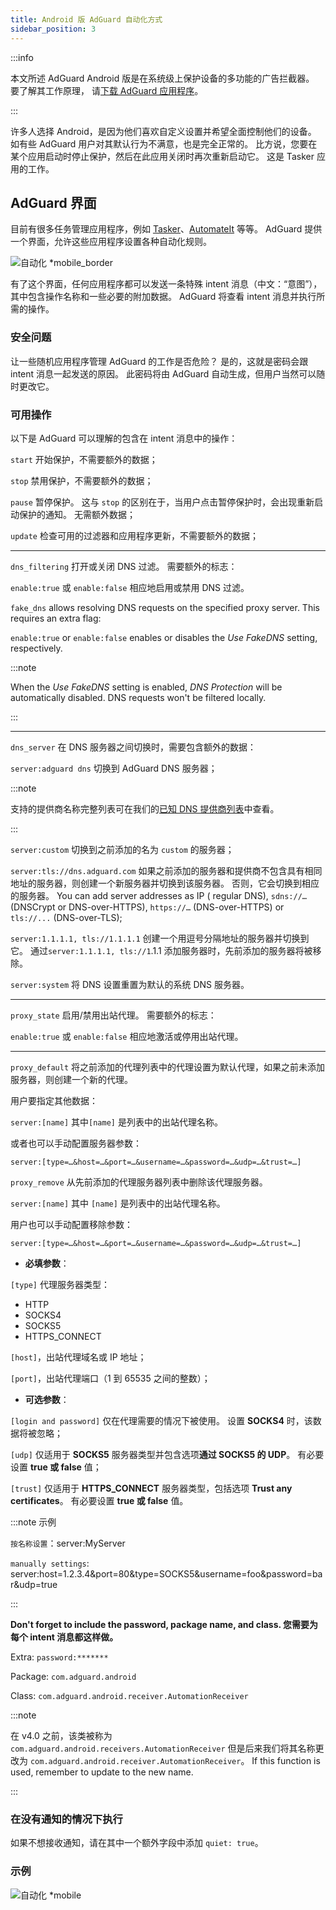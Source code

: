 ```yaml
---
title: Android 版 AdGuard 自动化方式
sidebar_position: 3
---
```


:::info

本文所述 AdGuard Android 版是在系统级上保护设备的多功能的广告拦截器。 要了解其工作原理， 请[下载 AdGuard 应用程序](https://agrd.io/download-kb-adblock)。

:::

许多人选择 Android，是因为他们喜欢自定义设置并希望全面控制他们的设备。 如有些 AdGuard 用户对其默认行为不满意，也是完全正常的。 比方说，您要在某个应用启动时停止保护，然后在此应用关闭时再次重新启动它。 这是 Tasker 应用的工作。

## AdGuard 界面

目前有很多任务管理应用程序，例如 [Tasker](https://play.google.com/store/apps/details?id=net.dinglisch.android.taskerm&noprocess)、[AutomateIt](https://play.google.com/store/apps/details?id=AutomateIt.mainPackage&noprocess) 等等。 AdGuard 提供一个界面，允许这些应用程序设置各种自动化规则。

![自动化 *mobile_border](https://cdn.adtidy.org/blog/new/mmwmfautomation.jpg)

有了这个界面，任何应用程序都可以发送一条特殊 intent 消息（中文：“意图”），其中包含操作名称和一些必要的附加数据。 AdGuard 将查看 intent 消息并执行所需的操作。

### 安全问题

让一些随机应用程序管理 AdGuard 的工作是否危险？ 是的，这就是密码会跟 intent 消息一起发送的原因。 此密码将由 AdGuard 自动生成，但用户当然可以随时更改它。

### 可用操作

以下是 AdGuard 可以理解的包含在 intent 消息中的操作：

`start` 开始保护，不需要额外的数据；

`stop` 禁用保护，不需要额外的数据；

`pause` 暂停保护。 这与 `stop` 的区别在于，当用户点击暂停保护时，会出现重新启动保护的通知。 无需额外数据；

`update` 检查可用的过滤器和应用程序更新，不需要额外的数据；

-----

`dns_filtering` 打开或关闭 DNS 过滤。 需要额外的标志：

`enable:true` 或 `enable:false` 相应地启用或禁用 DNS 过滤。

`fake_dns` allows resolving DNS requests on the specified proxy server. This requires an extra flag:

`enable:true` or `enable:false` enables or disables the *Use FakeDNS* setting, respectively.

:::note

When the *Use FakeDNS* setting is enabled, *DNS Protection* will be automatically disabled. DNS requests won't be filtered locally.

:::

-----

`dns_server` 在 DNS 服务器之间切换时，需要包含额外的数据：

 `server:adguard dns` 切换到 AdGuard DNS 服务器；

:::note

支持的提供商名称完整列表可在我们的[已知 DNS 提供商列表](https://adguard-dns.io/kb/general/dns-providers/)中查看。

:::

 `server:custom` 切换到之前添加的名为 `custom` 的服务器；

 `server:tls://dns.adguard.com` 如果之前添加的服务器和提供商不包含具有相同地址的服务器，则创建一个新服务器并切换到该服务器。 否则，它会切换到相应的服务器。 You can add server addresses as IP ( regular DNS), `sdns://…` (DNSCrypt or DNS-over-HTTPS), `https://…` (DNS-over-HTTPS) or `tls://...` (DNS-over-TLS);

 `server:1.1.1.1, tls://1.1.1.1` 创建一个用逗号分隔地址的服务器并切换到它。 通过`server:1.1.1.1, tls://1`.1.1 添加服务器时，先前添加的服务器将被移除。

 `server:system` 将 DNS 设置重置为默认的系统 DNS 服务器。

 -----

`proxy_state` 启用/禁用出站代理。 需要额外的标志：

`enable:true` 或 `enable:false` 相应地激活或停用出站代理。

-----

`proxy_default` 将之前添加的代理列表中的代理设置为默认代理，如果之前未添加服务器，则创建一个新的代理。

用户要指定其他数据：

`server:[name]` 其中`[name]` 是列表中的出站代理名称。

或者也可以手动配置服务器参数：

`server:[type=…&host=…&port=…&username=…&password=…&udp=…&trust=…]`

`proxy_remove` 从先前添加的代理服务器列表中删除该代理服务器。

`server:[name]` 其中 `[name]` 是列表中的出站代理名称。

用户也可以手动配置移除参数：

`server:[type=…&host=…&port=…&username=…&password=…&udp=…&trust=…]`

- **必填参数**：

`[type]` 代理服务器类型：

- HTTP
- SOCKS4
- SOCKS5
- HTTPS_CONNECT

`[host]`，出站代理域名或 IP 地址；

`[port]`，出站代理端口（1 到 65535 之间的整数）；

- **可选参数**：

 `[login and password]` 仅在代理需要的情况下被使用。 设置 **SOCKS4** 时，该数据将被忽略；

 `[udp]` 仅适用于 **SOCKS5** 服务器类型并包含选项**通过 SOCKS5 的 UDP**。 有必要设置 **true 或 false** 值；

 `[trust]` 仅适用于 **HTTPS_CONNECT** 服务器类型，包括选项 **Trust any certificates**。 有必要设置 **true 或 false** 值。

:::note 示例

`按名称设置`：server:MyServer

`manually settings`: server:host=1.2.3.4&port=80&type=SOCKS5&username=foo&password=bar&udp=true

:::

**Don't forget to include the password, package name, and class. 您需要为每个 intent 消息都这样做。**

Extra: `password:*******`

Package: `com.adguard.android`

Class: `com.adguard.android.receiver.AutomationReceiver`

:::note

在 v4.0 之前，该类被称为 `com.adguard.android.receivers.AutomationReceiver` 但是后来我们将其名称更改为 `com.adguard.android.receiver.AutomationReceiver`。 If this function is used, remember to update to the new name.

:::

### 在没有通知的情况下执行

如果不想接收通知，请在其中一个额外字段中添加 `quiet: true`。

### 示例

![自动化 *mobile](https://cdn.adtidy.org/content/kb/ad_blocker/android/solving_problems/tasker/automation2.png)

